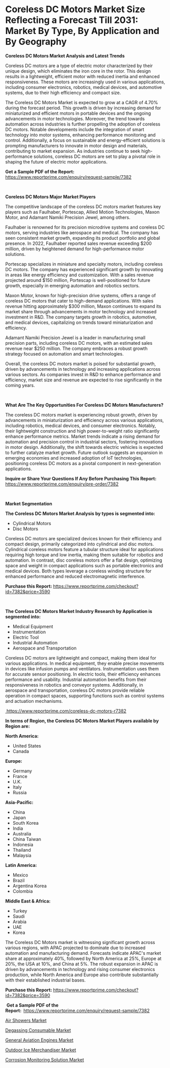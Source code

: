 <p><h1>Coreless DC Motors Market Size Reflecting a Forecast Till 2031: Market By Type, By Application and By Geography</h1></p><p><strong>Coreless DC Motors Market Analysis and Latest Trends</strong></p>
<p><p>Coreless DC motors are a type of electric motor characterized by their unique design, which eliminates the iron core in the rotor. This design results in a lightweight, efficient motor with reduced inertia and enhanced responsiveness. These motors are increasingly used in various applications, including consumer electronics, robotics, medical devices, and automotive systems, due to their high efficiency and compact size.</p><p>The Coreless DC Motors Market is expected to grow at a CAGR of 4.70% during the forecast period. This growth is driven by increasing demand for miniaturized and efficient motors in portable devices and the ongoing advancements in motor technologies. Moreover, the trend towards automation across industries is further propelling the adoption of coreless DC motors. Notable developments include the integration of smart technology into motor systems, enhancing performance monitoring and control. Additionally, a focus on sustainable and energy-efficient solutions is prompting manufacturers to innovate in motor design and materials, contributing to market expansion. As industries continue to seek high-performance solutions, coreless DC motors are set to play a pivotal role in shaping the future of electric motor applications.</p></p>
<p><strong>Get a Sample PDF of the Report:&nbsp;</strong> <a href="https://www.reportprime.com/enquiry/request-sample/7382">https://www.reportprime.com/enquiry/request-sample/7382</a></p>
<p>&nbsp;</p>
<p><strong>Coreless DC Motors Major Market Players</strong></p>
<p><p>The competitive landscape of the coreless DC motors market features key players such as Faulhaber, Portescap, Allied Motion Technologies, Maxon Motor, and Adamant Namiki Precision Jewel, among others. </p><p>Faulhaber is renowned for its precision microdrive systems and coreless DC motors, serving industries like aerospace and medical. The company has seen consistent market growth, expanding its product portfolio and global presence. In 2022, Faulhaber reported sales revenue exceeding $200 million, driven by heightened demand for high-performance motor solutions.</p><p>Portescap specializes in miniature and specialty motors, including coreless DC motors. The company has experienced significant growth by innovating in areas like energy efficiency and customization. With a sales revenue projected around $150 million, Portescap is well-positioned for future growth, especially in emerging automation and robotics sectors.</p><p>Maxon Motor, known for high-precision drive systems, offers a range of coreless DC motors that cater to high-demand applications. With sales revenue hitting approximately $300 million, Maxon continues to expand its market share through advancements in motor technology and increased investment in R&D. The company targets growth in robotics, automotive, and medical devices, capitalizing on trends toward miniaturization and efficiency.</p><p>Adamant Namiki Precision Jewel is a leader in manufacturing small precision parts, including coreless DC motors, with an estimated sales revenue near $250 million. The company embraces a robust growth strategy focused on automation and smart technologies.</p><p>Overall, the coreless DC motors market is poised for substantial growth, driven by advancements in technology and increasing applications across various sectors. As companies invest in R&D to enhance performance and efficiency, market size and revenue are expected to rise significantly in the coming years.</p></p>
<p>&nbsp;</p>
<p><strong>What Are The Key Opportunities For Coreless DC Motors Manufacturers?</strong></p>
<p><p>The coreless DC motors market is experiencing robust growth, driven by advancements in miniaturization and efficiency across various applications, including robotics, medical devices, and consumer electronics. Notably, their lightweight construction and high power-to-weight ratio significantly enhance performance metrics. Market trends indicate a rising demand for automation and precision control in industrial sectors, fostering innovations in motor design. Additionally, the shift towards electric vehicles is expected to further catalyze market growth. Future outlook suggests an expansion in emerging economies and increased adoption of IoT technologies, positioning coreless DC motors as a pivotal component in next-generation applications.</p></p>
<p><strong>Inquire or Share Your Questions If Any Before Purchasing This Report:</strong> <a href="https://www.reportprime.com/enquiry/pre-order/7382">https://www.reportprime.com/enquiry/pre-order/7382</a></p>
<p>&nbsp;</p>
<p><strong>Market Segmentation</strong></p>
<p><strong>The Coreless DC Motors Market Analysis by types is segmented into:</strong></p>
<p><ul><li>Cylindrical Motors</li><li>Disc Motors</li></ul></p>
<p><p>Coreless DC motors are specialized devices known for their efficiency and compact design, primarily categorized into cylindrical and disc motors. Cylindrical coreless motors feature a tubular structure ideal for applications requiring high torque and low inertia, making them suitable for robotics and automation. In contrast, disc coreless motors offer a flat design, optimizing space and weight in compact applications such as portable electronics and medical devices. Both types leverage a coreless winding structure for enhanced performance and reduced electromagnetic interference.</p></p>
<p><strong>Purchase this Report:&nbsp;</strong><a href="https://www.reportprime.com/checkout?id=7382&price=3590">https://www.reportprime.com/checkout?id=7382&price=3590</a></p>
<p>&nbsp;</p>
<p><strong>The Coreless DC Motors Market Industry Research by Application is segmented into:</strong></p>
<p><ul><li>Medical Equipment</li><li>Instrumentation</li><li>Electric Tool</li><li>Industrial Automation</li><li>Aerospace and Transportation</li></ul></p>
<p><p>Coreless DC motors are lightweight and compact, making them ideal for various applications. In medical equipment, they enable precise movements in devices like infusion pumps and ventilators. Instrumentation uses them for accurate sensor positioning. In electric tools, their efficiency enhances performance and usability. Industrial automation benefits from their responsiveness in robotics and conveyor systems. Additionally, in aerospace and transportation, coreless DC motors provide reliable operation in compact spaces, supporting functions such as control systems and actuation mechanisms.</p></p>
<p><a href="https://www.reportprime.com/coreless-dc-motors-r7382">&nbsp;https://www.reportprime.com/coreless-dc-motors-r7382</a></p>
<p><strong>In terms of Region, the Coreless DC Motors Market Players available by Region are:</strong></p>
<p>
    <p> <strong> North America: </strong>
        <ul>
            <li>United States</li>
            <li>Canada</li>
        </ul>
        </p> 
    <p> <strong> Europe: </strong>
        <ul>
            <li>Germany</li>
            <li>France</li>
            <li>U.K.</li>
            <li>Italy</li>
            <li>Russia</li>
        </ul>
        </p> 
    <p> <strong> Asia-Pacific: </strong>
        <ul>
            <li>China</li>
            <li>Japan</li>
            <li>South Korea</li>
            <li>India</li>
            <li>Australia</li>
            <li>China Taiwan</li>
            <li>Indonesia</li>
            <li>Thailand</li>
            <li>Malaysia</li>
        </ul>
        </p> 
    <p> <strong> Latin America: </strong>
        <ul>
            <li>Mexico</li>
            <li>Brazil</li>
            <li>Argentina Korea</li>
            <li>Colombia</li>
        </ul>
        </p> 
    <p> <strong> Middle East & Africa: </strong>
        <ul>
            <li>Turkey</li>
            <li>Saudi</li>
            <li>Arabia</li>
            <li>UAE</li>
            <li>Korea</li>
        </ul>
    </p>
    </p>
<p><p>The Coreless DC Motors market is witnessing significant growth across various regions, with APAC projected to dominate due to increased automation and manufacturing demand. Forecasts indicate APAC's market share at approximately 40%, followed by North America at 25%, Europe at 20%, the USA at 10%, and China at 5%. The robust expansion in APAC is driven by advancements in technology and rising consumer electronics production, while North America and Europe also contribute substantially with their established industrial bases.</p></p>
<p><strong>Purchase this Report: </strong><a href="https://www.reportprime.com/checkout?id=7382&price=3590">https://www.reportprime.com/checkout?id=7382&price=3590</a></p>
<p>&nbsp;<strong>Get a Sample PDF of the Report:&nbsp;&nbsp;</strong><a href="https://www.reportprime.com/enquiry/request-sample/7382">https://www.reportprime.com/enquiry/request-sample/7382</a></p>
<p><strong></strong></p>
<p><p><a href="https://medium.com/@bubursruntul3/air-showers-industry-forecast-market-shifts-and-strategic-imperatives-2024-2031-51420a7cd0ba">Air Showers Market</a></p><p><a href="https://issuu.com/reportprime-2/docs/degassing-consumable-market-size-20_a04f3d08da9098">Degassing Consumable Market</a></p><p><a href="https://github.com/FlorianWolf90/Market-Research-Report-List-1/blob/main/general-aviation-engines-market.md">General Aviation Engines Market</a></p><p><a href="https://github.com/NargisHussain75/Market-Research-Report-List-1/blob/main/outdoor-ice-merchandiser-market.md">Outdoor Ice Merchandiser Market</a></p><p><a href="https://www.linkedin.com/pulse/corrosion-monitoring-solution-market-outlook-forecast-from-2024-egc3c?trackingId=GYGk0doyRg%2BRtawSJM4CPw%3D%3D">Corrosion Monitoring Solution Market</a></p></p>